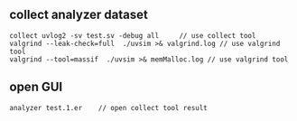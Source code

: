 ## collect analyzer dataset

```
collect uvlog2 -sv test.sv -debug all     // use collect tool
valgrind --leak-check=full  ./uvsim >& valgrind.log // use valgrind tool
valgrind --tool=massif  ./uvsim >& memMalloc.log // use valgrind tool
```


## open GUI

```
analyzer test.1.er    // open collect tool result
```